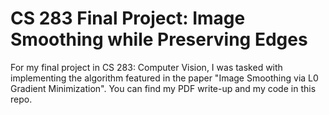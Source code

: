 # CS 283 Final Project: Image Smoothing while Preserving Edges

For my final project in CS 283: Computer Vision, I was tasked with implementing
the algorithm featured in the paper "Image Smoothing via L0 Gradient Minimization".
You can find my PDF write-up and my code in this repo.
